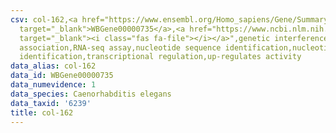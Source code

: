 ```yaml
---
csv: col-162,<a href="https://www.ensembl.org/Homo_sapiens/Gene/Summary?db=core;g=WBGene00000735"
  target="_blank">WBGene00000735</a>,<a href="https://www.ncbi.nlm.nih.gov/pubmed/27496166"
  target="_blank"><i class="fas fa-file"></i></a>",genetic interference,functional
  association,RNA-seq assay,nucleotide sequence identification,nucleotide sequence
  identification,transcriptional regulation,up-regulates activity
data_alias: col-162
data_id: WBGene00000735
data_numevidence: 1
data_species: Caenorhabditis elegans
data_taxid: '6239'
title: col-162
---
```

